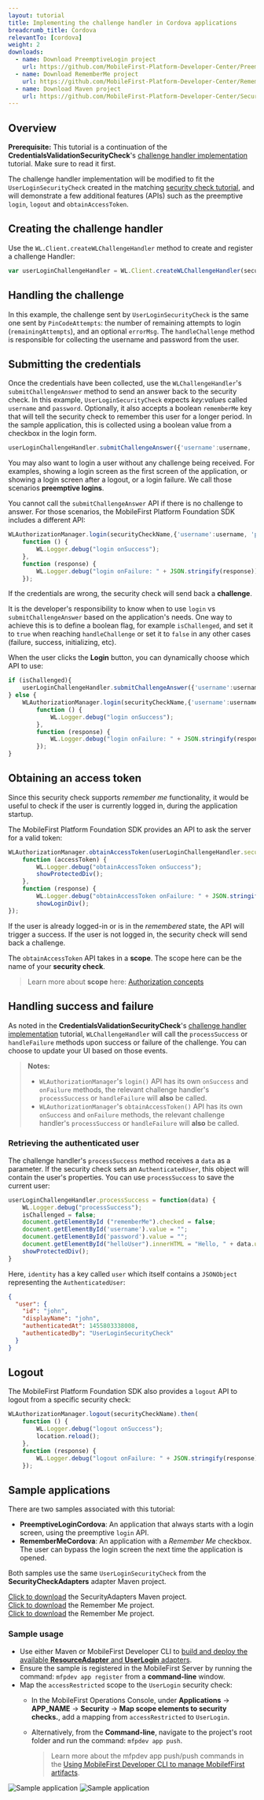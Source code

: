 ```yaml
---
layout: tutorial
title: Implementing the challenge handler in Cordova applications
breadcrumb_title: Cordova
relevantTo: [cordova]
weight: 2
downloads:
  - name: Download PreemptiveLogin project
    url: https://github.com/MobileFirst-Platform-Developer-Center/PreemptiveLoginCordova/tree/release80
  - name: Download RememberMe project
    url: https://github.com/MobileFirst-Platform-Developer-Center/RememberMeCordova/tree/release80
  - name: Download Maven project
    url: https://github.com/MobileFirst-Platform-Developer-Center/SecurityCheckAdapters/tree/release80
---
```


## Overview
**Prerequisite:** This tutorial is a continuation of the **CredentialsValidationSecurityCheck**'s [challenge handler implementation](../../credentials-validation/cordova) tutorial. Make sure to read it first.

The challenge handler implementation will be modified to fit the `UserLoginSecurityCheck` created in the matching [security check tutorial](../security-check), and will demonstrate a few additional features (APIs) such as the preemptive `login`, `logout` and `obtainAccessToken`.

## Creating the challenge handler
Use the `WL.Client.createWLChallengeHandler` method to create and register a challenge Handler:

```js
var userLoginChallengeHandler = WL.Client.createWLChallengeHandler(securityCheckName);
```

## Handling the challenge
In this example, the challenge sent by `UserLoginSecurityCheck` is the same one sent by `PinCodeAttempts`: the number of remaining attempts to login (`remainingAttempts`), and an optional `errorMsg`. The `handleChallenge` method is responsible for collecting the username and password from the user.

## Submitting the credentials
Once the credentials have been collected, use the `WLChallengeHandler`'s `submitChallengeAnswer` method to send an answer back to the security check. In this example, `UserLoginSecurityCheck` expects *key:value*s called `username` and `password`. Optionally, it also accepts a boolean `rememberMe` key that will tell the security check to remember this user for a longer period. In the sample application, this is collected using a boolean value from a checkbox in the login form.

```js
userLoginChallengeHandler.submitChallengeAnswer({'username':username, 'password':password, rememberMe: rememberMeState});
```

You may also want to login a user without any challenge being received. For examples, showing a login screen as the first screen of the application, or showing a login screen after a logout, or a login failure. We call those scenarios **preemptive logins**.

You cannot call the `submitChallengeAnswer` API if there is no challenge to answer. For those scenarios, the MobileFirst Platform Foundation SDK includes a different API:

```js
WLAuthorizationManager.login(securityCheckName,{'username':username, 'password':password, rememberMe: rememberMeState}).then(
    function () {
        WL.Logger.debug("login onSuccess");
    },
    function (response) {
        WL.Logger.debug("login onFailure: " + JSON.stringify(response));
    });
```

If the credentials are wrong, the security check will send back a **challenge**.

It is the developer's responsibility to know when to use `login` vs `submitChallengeAnswer` based on the application's needs. One way to achieve this is to define a boolean flag, for example `isChallenged`, and set it to `true` when reaching `handleChallenge` or set it to `false` in any other cases (failure, success, initializing, etc).

When the user clicks the **Login** button, you can dynamically choose which API to use:

```js
if (isChallenged){
    userLoginChallengeHandler.submitChallengeAnswer({'username':username, 'password':password, rememberMe: rememberMeState});
} else {
    WLAuthorizationManager.login(securityCheckName,{'username':username, 'password':password, rememberMe: rememberMeState}).then(
        function () {
            WL.Logger.debug("login onSuccess");
        },
        function (response) {
            WL.Logger.debug("login onFailure: " + JSON.stringify(response));
        });
}
```

## Obtaining an access token
Since this security check supports *remember me* functionality, it would be useful to check if the user is currently logged in, during the application startup.

The MobileFirst Platform Foundation SDK provides an API to ask the server for a valid token:

```js
WLAuthorizationManager.obtainAccessToken(userLoginChallengeHandler.securityCheckName).then(
    function (accessToken) {
        WL.Logger.debug("obtainAccessToken onSuccess");
        showProtectedDiv();
    },
    function (response) {
        WL.Logger.debug("obtainAccessToken onFailure: " + JSON.stringify(response));
        showLoginDiv();
});
```

If the user is already logged-in or is in the *remembered* state, the API will trigger a success. If the user is not logged in, the security check will send back a challenge.

The `obtainAccessToken` API takes in a **scope**. The scope here can be the name of your **security check**.

> Learn more about **scope** here: [Authorization concepts](../../authorization-concepts)

## Handling success and failure
As noted in the **CredentialsValidationSecurityCheck**'s [challenge handler implementation](../../credentials-validation/cordova) tutorial, `WLChallengeHandler` will call the  `processSuccess` or `handleFailure` methods upon success or failure of the challenge. You can choose to update your UI based on those events.

> **Notes:**
>
> * `WLAuthorizationManager`'s `login()` API has its own `onSuccess` and `onFailure` methods, the relevant challenge handler's `processSuccess` or `handleFailure` will **also** be called.
> * `WLAuthorizationManager`'s `obtainAccessToken()` API has its own `onSuccess` and `onFailure` methods, the relevant challenge handler's `processSuccess` or `handleFailure` will  **also** be called.

### Retrieving the authenticated user
The challenge handler's `processSuccess` method receives a `data` as a parameter.
If the security check sets an `AuthenticatedUser`, this object will contain the user's properties. You can use `processSuccess` to save the current user:

```js
userLoginChallengeHandler.processSuccess = function(data) {
    WL.Logger.debug("processSuccess");
    isChallenged = false;
    document.getElementById ("rememberMe").checked = false;
    document.getElementById('username').value = "";
    document.getElementById('password').value = "";
    document.getElementById("helloUser").innerHTML = "Hello, " + data.user.displayName;
    showProtectedDiv();
}
```

Here, `identity` has a key called `user` which itself contains a `JSONObject` representing the `AuthenticatedUser`:

```json
{
  "user": {
    "id": "john",
    "displayName": "john",
    "authenticatedAt": 1455803338008,
    "authenticatedBy": "UserLoginSecurityCheck"
  }
}
```

## Logout
The MobileFirst Platform Foundation SDK also provides a `logout` API to logout from a specific security check:

```js
WLAuthorizationManager.logout(securityCheckName).then(
    function () {
        WL.Logger.debug("logout onSuccess");
        location.reload();
    },
    function (response) {
        WL.Logger.debug("logout onFailure: " + JSON.stringify(response));
    });
```

## Sample applications
There are two samples associated with this tutorial:

- **PreemptiveLoginCordova**: An application that always starts with a login screen, using the preemptive `login` API.
- **RememberMeCordova**: An application with a *Remember Me* checkbox. The user can bypass the login screen the next time the application is opened.

Both samples use the same `UserLoginSecurityCheck` from the **SecurityCheckAdapters** adapter Maven project.

[Click to download](https://github.com/MobileFirst-Platform-Developer-Center/SecurityCheckAdapters/tree/release80) the SecurityAdapters Maven project.  
[Click to download](https://github.com/MobileFirst-Platform-Developer-Center/RememberMeCordova/tree/release80) the Remember Me project.  
[Click to download](https://github.com/MobileFirst-Platform-Developer-Center/PreemptiveLoginCordova/tree/release80) the Remember Me project.

### Sample usage

* Use either Maven or MobileFirst Developer CLI to [build and deploy the available **ResourceAdapter** and **UserLogin** adapters](../../creating-adapters/).
* Ensure the sample is registered in the MobileFirst Server by running the command: `mfpdev app register` from a **command-line** window.
* Map the `accessRestricted` scope to the `UserLogin` security check:
    * In the MobileFirst Operations Console, under **Applications** → **APP_NAME** → **Security** → **Map scope elements to security checks.**, add a mapping from `accessRestricted` to `UserLogin`.
    * Alternatively, from the **Command-line**, navigate to the project's root folder and run the command: `mfpdev app push`.  

        > Learn more about the mfpdev app push/push commands in the [Using MobileFirst Developer CLI to manage MobilefFirst artifacts](../../../using-the-mfpf-sdk/using-mobilefirst-developer-cli-to-manage-mobilefirst-artifacts).

![Sample application](login-screen.png)
![Sample application](balance.png)
